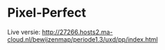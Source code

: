 # Pixel-Perfect
Live versie: http://27266.hosts2.ma-cloud.nl/bewijzenmap/periode1.3/uxd/pp/index.html
